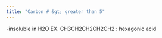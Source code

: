 ```yaml
---
title: "Carbon # &gt; greater than 5"
---
```

-insoluble in H2O
EX. CH3CH2CH2CH2CH2 : hexagonic acid

